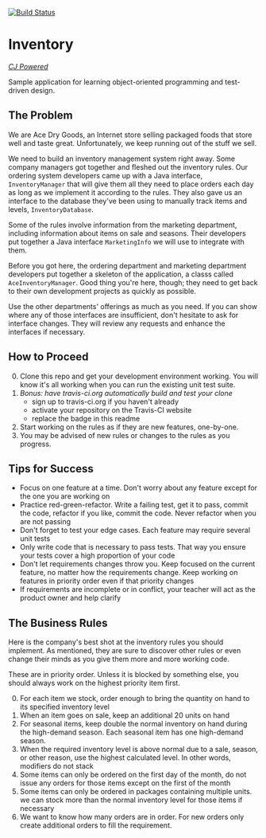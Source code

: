 [![Build Status](https://api.travis-ci.org/skdkim/cj-learn.svg?branch=master)](https://travis-ci.org/skdkim/cj-learn)

# Inventory

[_CJ Powered_](https://engineering.cj.com)

Sample application for learning object-oriented programming and test-driven
design.

## The Problem

We are Ace Dry Goods, an Internet store selling packaged foods that store
well and taste great. Unfortunately, we keep running out of the stuff we
sell.

We need to build an inventory management system right away. Some company
managers got together and fleshed out the inventory rules. Our ordering
system developers came up with a Java interface, `InventoryManager` that
will give them all they need to place orders each day as long as we
implement it according to the rules.  They also gave us an interface to
the database they've been using to manually track items and levels,
`InventoryDatabase`.

Some of the rules involve information from the marketing department,
including information about items on sale and seasons. Their developers
put together a Java interface `MarketingInfo` we will use to integrate
with them.

Before you got here, the ordering department and marketing department
developers put together a skeleton of the application, a classs called
`AceInventoryManager`. Good thing you're here, though; they need to get
back to their own development projects as quickly as possible.

Use the other departments' offerings as much as you need. If you can show
where any of those interfaces are insufficient, don't hesitate to ask for
interface changes. They will review any requests and enhance the interfaces
if necessary.


## How to Proceed

0. Clone this repo and get your development environment working. You will
know it's all working when you can run the existing unit test suite.
0. _Bonus: have travis-ci.org automatically build and test your clone_
    - sign up to travis-ci.org if you haven't already
    - activate your repository on the Travis-CI website
    - replace the badge in this readme
0. Start working on the rules as if they are new features, one-by-one.
0. You may be advised of new rules or changes to the rules as you progress.

## Tips for Success

- Focus on one feature at a time. Don't worry about any feature except for
the one you are working on
- Practice red-green-refactor. Write a failing test, get it to pass, commit
the code, refactor if you like, commit the code. Never refactor when you are
not passing
- Don't forget to test your edge cases. Each feature may require several unit
tests
- Only write code that is necessary to pass tests. That way you ensure your
tests cover a high proportion of your code
- Don't let requirements changes throw you. Keep focused on the current
feature, no matter how the requirements change. Keep working on features in
priority order even if that priority changes
- If requirements are incomplete or in conflict, your teacher will act as
the product owner and help clarify

## The Business Rules

Here is the company's best shot at the inventory rules
you should implement. As mentioned, they are sure to discover other rules or
even change their minds as you give them more and more working code.

These are in priority order. Unless it is blocked by something else, you
should always work on the highest priority item first.

0. For each item we stock, order enough to bring the quantity on hand to its
specified inventory level
0. When an item goes on sale, keep an additional 20 units on hand
0. For seasonal items, keep double the normal inventory on hand during the
high-demand season. Each seasonal item has one high-demand season.
0. When the required inventory level is above normal due to a sale, season,
or other reason, use the highest calculated level. In other words, modifiers
do not stack
0. Some items can only be ordered on the first day of the month, do not issue
any orders for those items except on the first of the month
0. Some items can only be ordered in packages containing multiple units. we
can stock more than the normal inventory level for those items if necessary
0. We want to know how many orders are in order. For new orders only create 
additional orders to fill the requirement.
